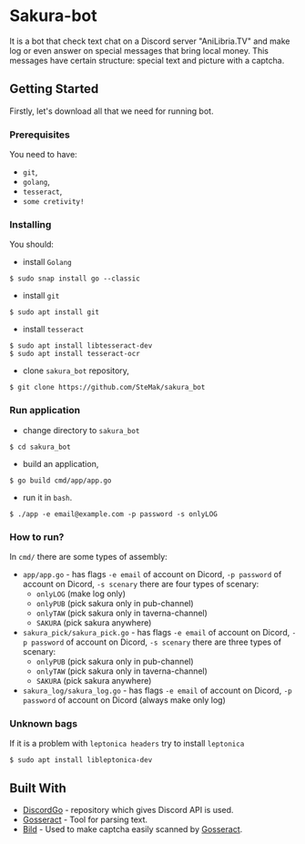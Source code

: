 # Sakura-bot

It is a bot that check text chat on a Discord server "AniLibria.TV" and make log or even answer on special messages that bring local money. This messages have certain structure: special text and picture with a captcha.

## Getting Started

Firstly, let's download all that we need for running bot.

### Prerequisites

You need to have:
- `git`,
- `golang`,
- `tesseract`,
- `some cretivity!`

### Installing

You should:
- install `Golang`
```
$ sudo snap install go --classic
```
- install `git`
```
$ sudo apt install git
```
- install `tesseract`
```
$ sudo apt install libtesseract-dev
$ sudo apt install tesseract-ocr
```
- clone `sakura_bot` repository, 
```
$ git clone https://github.com/SteMak/sakura_bot
```

### Run application

- change directory to `sakura_bot`
```
$ cd sakura_bot
```
- build an application, 
```
$ go build cmd/app/app.go
```
- run it in `bash`.
```
$ ./app -e email@example.com -p password -s onlyLOG
```

### How to run?

In `cmd/` there are some types of assembly:
- `app/app.go` - has flags `-e email` of account on Dicord, `-p password` of account on Dicord, `-s scenary` there are four types of scenary:
  - `onlyLOG` (make log only)
  - `onlyPUB` (pick sakura only in pub-channel)
  - `onlyTAW` (pick sakura only in taverna-channel)
  - `SAKURA` (pick sakura anywhere)
- `sakura_pick/sakura_pick.go` - has flags `-e email` of account on Dicord, `-p password` of account on Dicord, `-s scenary` there are three types of scenary:
  - `onlyPUB` (pick sakura only in pub-channel)
  - `onlyTAW` (pick sakura only in taverna-channel)
  - `SAKURA` (pick sakura anywhere)
- `sakura_log/sakura_log.go` - has flags `-e email` of account on Dicord, `-p password` of account on Dicord (always make only log)

### Unknown bags

If it is a problem with `leptonica headers` try to install `leptonica`
```
$ sudo apt install libleptonica-dev
```

## Built With

* [DiscordGo](https://github.com/bwmarrin/discordgo) - repository which gives Discord API is used.
* [Gosseract](https://github.com/otiai10/gosseract) - Tool for parsing text.
* [Bild](https://github.com/anthonynsimon/bild) - Used to make captcha easily scanned by [Gosseract](https://github.com/otiai10/gosseract).
